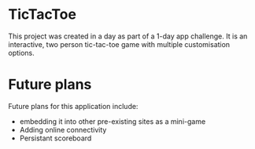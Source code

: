 # TicTacToe

This project was created in a day as part of a 1-day app challenge. It is an interactive, two person tic-tac-toe game with multiple customisation options.

# Future plans

Future plans for this application include:
- embedding it into other pre-existing sites as a mini-game
- Adding online connectivity
- Persistant scoreboard

